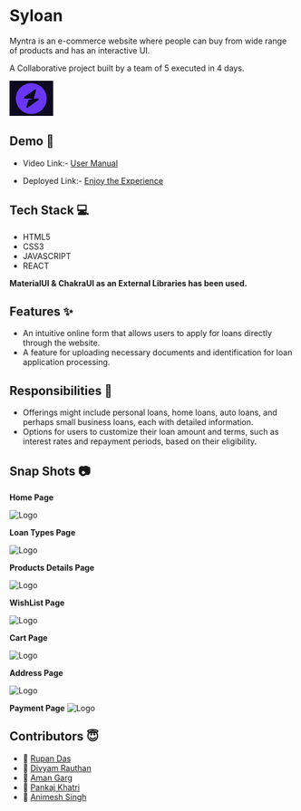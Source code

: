 
# Syloan

Myntra is an e-commerce website where people can buy from wide range of products and has an interactive UI. 

A Collaborative project built by a team of 5 executed in 4 days.


![Logo](https://github.com/Animesh-2/syloan/blob/main/syloan/src/original-5a9164e0a400be5a133c5222c1c72ded.png)


## Demo  🎥
- Video Link:- [User Manual]()

- Deployed Link:- [Enjoy the Experience]()


## Tech Stack 💻

- HTML5
- CSS3
- JAVASCRIPT
- REACT

**MaterialUI & ChakraUI as an External Libraries has been used.**



## Features ✨
- An intuitive online form that allows users to apply for loans directly through the website.
- A feature for uploading necessary documents and identification for loan application processing.

## Responsibilities 💪

- Offerings might include personal loans, home loans, auto loans, and perhaps small business loans, each with detailed information.
- Options for users to customize their loan amount and terms, such as interest rates and repayment periods, based on their eligibility.

## Snap Shots 📷

**Home Page**

![Logo]()

**Loan Types Page**

![Logo]()

**Products Details Page**

![Logo](https://images2.imgbox.com/5c/5a/ALM6fjk4_o.jpg)

**WishList Page**

![Logo](https://images2.imgbox.com/a3/f8/mt96qGyy_o.jpg)

**Cart Page**

![Logo](https://images2.imgbox.com/5c/84/veOWEFoY_o.jpg)

**Address Page**

![Logo](<Screenshot (94).png>)

**Payment Page**
![Logo](<Screenshot (96).png>)


## Contributors  😇


- 👤 [Rupan Das](https://www.github.com/Rupan510)
- 👤 [Divyam Rauthan](https://www.github.com/DivYam062)
- 👤 [Aman Garg](https://www.github.com/AG7464)
- 👤 [Pankaj Khatri](https://www.github.com/MrPK4699)
- 👤 [Animesh Singh](https://www.github.com/Animesh-2)



